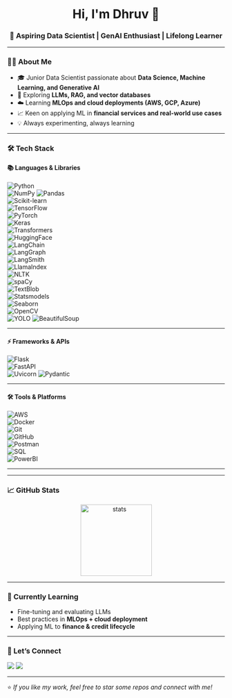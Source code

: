 <!-- Banner / Header -->
<h1 align="center">Hi, I'm Dhruv 👋</h1>
<h3 align="center">🚀 Aspiring Data Scientist | GenAI Enthusiast | Lifelong Learner</h3>

---

### 🧑‍💻 About Me
- 🎓 Junior Data Scientist passionate about **Data Science, Machine Learning, and Generative AI**  
- 🤖 Exploring **LLMs, RAG, and vector databases**  
- ☁️ Learning **MLOps and cloud deployments (AWS, GCP, Azure)**  
- 📈 Keen on applying ML in **financial services and real-world use cases**  
- 💡 Always experimenting, always learning  

---

### 🛠️ Tech Stack
#### 📚 Languages & Libraries  
![Python](https://img.shields.io/badge/-Python-3776AB?logo=python&logoColor=white)  
![NumPy](https://img.shields.io/badge/-NumPy-013243?logo=numpy&logoColor=white) 
![Pandas](https://img.shields.io/badge/-Pandas-150458?logo=pandas&logoColor=white)  
![Scikit-learn](https://img.shields.io/badge/-Scikit--Learn-F7931E?logo=scikitlearn&logoColor=white)  
![TensorFlow](https://img.shields.io/badge/-TensorFlow-FF6F00?logo=tensorflow&logoColor=white)  
![PyTorch](https://img.shields.io/badge/-PyTorch-EE4C2C?logo=pytorch&logoColor=white)  
![Keras](https://img.shields.io/badge/-Keras-D00000?logo=keras&logoColor=white)  
![Transformers](https://img.shields.io/badge/-Transformers-FF9E0F?logo=huggingface&logoColor=white)  
![HuggingFace](https://img.shields.io/badge/-HuggingFace-FFD21E?logo=huggingface&logoColor=black)  
![LangChain](https://img.shields.io/badge/-LangChain-00B16A?logo=chainlink&logoColor=white)  
![LangGraph](https://img.shields.io/badge/-LangGraph-4B9CD3?logo=graphql&logoColor=white)  
![LangSmith](https://img.shields.io/badge/-LangSmith-2E86C1?logo=chainlink&logoColor=white)  
![LlamaIndex](https://img.shields.io/badge/-LlamaIndex-FF6F00?logo=llama&logoColor=white)  
![NLTK](https://img.shields.io/badge/-NLTK-154360?logo=python&logoColor=white)  
![spaCy](https://img.shields.io/badge/-spaCy-09A3D5?logo=spacy&logoColor=white)  
![TextBlob](https://img.shields.io/badge/-TextBlob-6C3483?logo=python&logoColor=white)  
![Statsmodels](https://img.shields.io/badge/-Statsmodels-DC7633?logo=python&logoColor=white)  
![Seaborn](https://img.shields.io/badge/-Seaborn-009999?logo=python&logoColor=white)  
![OpenCV](https://img.shields.io/badge/-OpenCV-5C3EE8?logo=opencv&logoColor=white)  
![YOLO](https://img.shields.io/badge/-YOLO-00FFFF?logo=yolo&logoColor=black)
![BeautifulSoup](https://img.shields.io/badge/-BeautifulSoup-4E9A06?logo=python&logoColor=white)  

---

#### ⚡ Frameworks & APIs  
![Flask](https://img.shields.io/badge/-Flask-000000?logo=flask&logoColor=white)  
![FastAPI](https://img.shields.io/badge/-FastAPI-009688?logo=fastapi&logoColor=white)  
![Uvicorn](https://img.shields.io/badge/-Uvicorn-4B8BBE?logo=python&logoColor=white) 
![Pydantic](https://img.shields.io/badge/-Pydantic-E92063?logo=pydantic&logoColor=white) 

---

#### 🛠️ Tools & Platforms  
![AWS](https://img.shields.io/badge/-AWS-232F3E?logo=amazonaws&logoColor=white)  
![Docker](https://img.shields.io/badge/-Docker-2496ED?logo=docker&logoColor=white)  
![Git](https://img.shields.io/badge/-Git-F05032?logo=git&logoColor=white)  
![GitHub](https://img.shields.io/badge/-GitHub-181717?logo=github&logoColor=white)  
![Postman](https://img.shields.io/badge/-Postman-FF6C37?logo=postman&logoColor=white)  
![SQL](https://img.shields.io/badge/-SQL-4479A1?logo=postgresql&logoColor=white)  
![PowerBI](https://img.shields.io/badge/-PowerBI-F2C811?logo=powerbi&logoColor=black)  


---


---

### 📈 GitHub Stats
<p align="center">
  <img src="https://github-readme-stats.vercel.app/api?username=dhruvj94&show_icons=true&theme=radical" alt="stats" height="165"/>
</p>

---

### 🌱 Currently Learning
- Fine-tuning and evaluating LLMs  
- Best practices in **MLOps + cloud deployment**  
- Applying ML to **finance & credit lifecycle**  

---

### 🤝 Let’s Connect
<p align="left">
<a href="https://www.linkedin.com/in/dhruv-joshi-77331377/" target="_blank"><img src="https://img.shields.io/badge/-LinkedIn-blue?logo=linkedin&logoColor=white"/></a>
<a href="mailto:dhruvj73@email.com"><img src="https://img.shields.io/badge/-Email-D14836?logo=gmail&logoColor=white"/></a>
</p>

---
⭐️ *If you like my work, feel free to star some repos and connect with me!*

